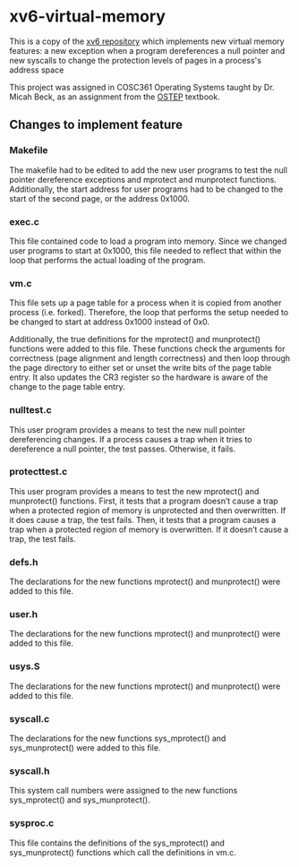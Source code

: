 # xv6-virtual-memory

This is a copy of the [xv6 repository](https://github.com/mit-pdos/xv6-public) which implements new virtual memory features: a new exception when a program dereferences a null pointer and new syscalls to change the protection levels of pages in a process's address space

This project was assigned in COSC361 Operating Systems taught by Dr. Micah Beck, as an assignment from the [OSTEP](https://github.com/remzi-arpacidusseau/ostep-projects) textbook.

## Changes to implement feature

### Makefile
The makefile had to be edited to add the new user programs to test the null pointer dereference exceptions and mprotect and munprotect functions. Additionally, the start address for user programs had to be changed to the start of the second page, or the address 0x1000.

### exec.c
This file contained code to load a program into memory. Since we changed user programs to start at 0x1000, this file needed to reflect that within the loop that performs the actual loading of the program.

### vm.c
This file sets up a page table for a process when it is copied from another process (i.e. forked). Therefore, the loop that performs the setup needed to be changed to start at address 0x1000 instead of 0x0.

Additionally, the true definitions for the mprotect() and munprotect() functions were added to this file. These functions check the arguments for correctness (page alignment and length correctness) and then loop through the page directory to either set or unset the write bits of the page table entry. It also updates the CR3 register so the hardware is aware of the change to the page table entry.

### nulltest.c
This user program provides a means to test the new null pointer dereferencing changes. If a process causes a trap when it tries to dereference a null pointer, the test passes. Otherwise, it fails.

### protecttest.c
This user program provides a means to test the new mprotect() and munprotect() functions. First, it tests that a program doesn’t cause a trap when a protected region of memory is unprotected and then overwritten. If it does cause a trap, the test fails. Then, it tests that a program causes a trap when a protected region of memory is overwritten. If it doesn’t cause a trap, the test fails.

### defs.h
The declarations for the new functions mprotect() and munprotect() were added to this file.

### user.h
The declarations for the new functions mprotect() and munprotect() were added to this file.

### usys.S
The declarations for the new functions mprotect() and munprotect() were added to this file.

### syscall.c
The declarations for the new functions sys_mprotect() and sys_munprotect() were added to this file.

### syscall.h
This system call numbers were assigned to the new functions sys_mprotect() and sys_munprotect().

### sysproc.c
This file contains the definitions of the sys_mprotect() and sys_munprotect() functions which call the definitions in vm.c.
